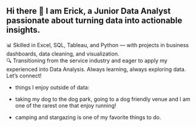 ## Hi there 👋 I am Erick, a Junior Data Analyst passionate about turning data into actionable insights.  
📊 Skilled in Excel, SQL, Tableau, and Python — with projects in business dashboards, data cleaning, and visualization.  
🔍 Transitioning from the service industry and eager to apply my experienced into Data Analysis. Always learning, always exploring data. Let’s connect!

- things I enjoy outside of data: 
- taking my dog to the dog park, going to a dog friendly venue and I am one of the rarest one that enjoy running!
- camping and stargazing is one of my favorite things to do.
  
  <!--
**erick-solares/erick-solares** is a ✨ _special_ ✨ repository because its `README.md` (this file) appears on your GitHub profile.

